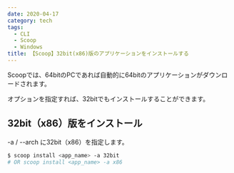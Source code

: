 ```yaml
---
date: 2020-04-17
category: tech
tags:
  - CLI
  - Scoop
  - Windows
title: 【Scoop】32bit(x86)版のアプリケーションをインストールする
---
```


Scoopでは、64bitのPCであれば自動的に64bitのアプリケーションがダウンロードされます。

オプションを指定すれば、32bitでもインストールすることができます。

## 32bit（x86）版をインストール

-a / --arch <Badge text="option"/> に32bit（x86）を指定します。

```sh
$ scoop install <app_name> -a 32bit
# OR scoop install <app_name> -a x86
```


